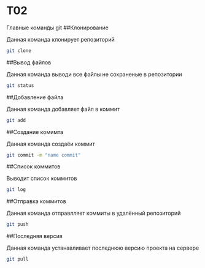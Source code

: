# T02
Главные команды git
##Клонирование 

Данная команда клонирует репозиторий 
```bash
git clone
```
##Вывод файлов

Данная команда выводи все файлы не сохраненые в репозитории 
```bash
git status
```
##Добавление файла

Данная команда добавляет файл в коммит
```bash
git add
```
##Создание комимта

Данная команда создаёи коммит
```bash
git commit -m "name commit"
```
##Cписок коммитов

Выводит список коммитов
```bash
git log
```
##Отправка коммитов

Данная команда отправлляет коммиты в удалённый репозиторий 
```bash
git push
```
##Последняя версия

Данная команда устанавливает последнюю версию проекта на сервере 
```bash
git pull
```
